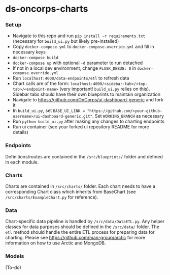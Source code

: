 # ds-oncorps-charts

### Set up
- Navigate to this repo and run `pip install -r requirements.txt` (necessary for `build_ui.py` but likely pre-installed)
- Copy `docker-compose.yml` to `docker-compose.override.yml` and fill in necessary keys
- `docker-compose build`
- `docker-compose up` with optional `-d` parameter to run detached
- If not in a local dev environment, change `FLASK_DEBUG: 0` in `docker-compose.override.yml`
- Run `localhost:4000/data-endpoints/etl` to refresh data
- Chart calls are of the form: `localhost:4000/<sidebar-tab>/<top-tab>/<endpoint-name>` (very important! `build_ui.py` relies on this). Sidebar tabs should have their own blueprints to maintain organization
- Navigate to https://github.com/OnCorps/ui-dashboard-generic and fork it
- In `build_ui.py`, set `BASE_UI_LINK = "https://github.com/<your-github-username>/ui-dashboard-generic.git"`. Set `WORKING_BRANCH` as necessary
- Run `python build_ui.py` after making any changes to charting endpoints
- Run ui container (see your forked ui repository README for more details)


### Endpoints
Definitions/routes are contained in the `/src/blueprints/` folder and defined in each module.

### Charts
Charts are contained in `/src/charts/` folder. Each chart needs to have a corresponding Chart class which inherits from BaseChart (see `/src/charts/ExampleChart.py` for reference).

### Data
Chart-specific data pipeline is handled by `/src/data/DataETL.py`. Any helper classes for data purposes should be defined in the `/src/data/` folder. The `etl` method should handle the entire ETL process for preparing data for charting. Please see https://github.com/man-group/arctic for more information on how to use Arctic and MongoDB.

### Models
(To-do)
